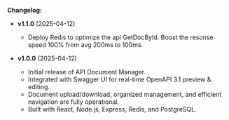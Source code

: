 **Changelog:**

- **v1.1.0** (2025-04-12)
  - Deploy Redis to optimize the api GetDocById. Boost the resonse speed 100% from avg 200ms to 100ms.

- **v1.0.0** (2025-04-12)
  - Initial release of API Document Manager.
  - Integrated with Swagger UI for real-time OpenAPI 3.1 preview & editing.
  - Document upload/download, organized management, and efficient navigation are fully operational.
  - Built with React, Node.js, Express, Redis, and PostgreSQL.